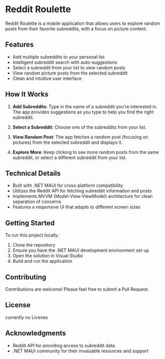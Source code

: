 # Reddit Roulette

Reddit Roulette is a mobile application that allows users to explore random posts from their favorite subreddits, with a focus on picture content.

## Features

- Add multiple subreddits to your personal list
- Intelligent subreddit search with auto-suggestions
- Select a subreddit from your list to view random posts
- View random picture posts from the selected subreddit
- Clean and intuitive user interface

## How It Works

1. **Add Subreddits**: Type in the name of a subreddit you're interested in. The app provides suggestions as you type to help you find the right subreddit.

2. **Select a Subreddit**: Choose one of the subreddits from your list.

3. **View Random Post**: The app fetches a random post (focusing on pictures) from the selected subreddit and displays it.

4. **Explore More**: Keep clicking to see more random posts from the same subreddit, or select a different subreddit from your list.

## Technical Details

- Built with .NET MAUI for cross-platform compatibility
- Utilizes the Reddit API for fetching subreddit information and posts
- Implements MVVM (Model-View-ViewModel) architecture for clean separation of concerns
- Features a responsive UI that adapts to different screen sizes

## Getting Started

To run this project locally:

1. Clone the repository
2. Ensure you have the .NET MAUI development environment set up
3. Open the solution in Visual Studio
4. Build and run the application

## Contributing

Contributions are welcome! Please feel free to submit a Pull Request.

## License

currently no Licenes

## Acknowledgments

- Reddit API for providing access to subreddit data
- .NET MAUI community for their invaluable resources and support
